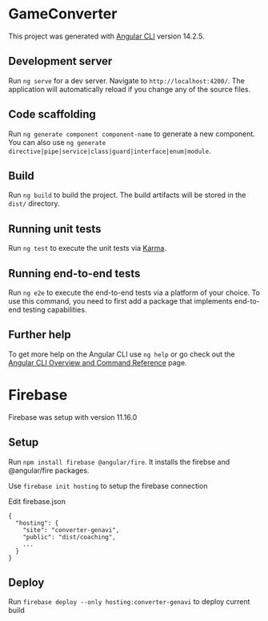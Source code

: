 # GameConverter

This project was generated with [Angular CLI](https://github.com/angular/angular-cli) version 14.2.5.

## Development server

Run `ng serve` for a dev server. Navigate to `http://localhost:4200/`. The application will automatically reload if you change any of the source files.

## Code scaffolding

Run `ng generate component component-name` to generate a new component. You can also use `ng generate directive|pipe|service|class|guard|interface|enum|module`.

## Build

Run `ng build` to build the project. The build artifacts will be stored in the `dist/` directory.

## Running unit tests

Run `ng test` to execute the unit tests via [Karma](https://karma-runner.github.io).

## Running end-to-end tests

Run `ng e2e` to execute the end-to-end tests via a platform of your choice. To use this command, you need to first add a package that implements end-to-end testing capabilities.

## Further help

To get more help on the Angular CLI use `ng help` or go check out the [Angular CLI Overview and Command Reference](https://angular.io/cli) page.

# Firebase

Firebase was setup with version 11.16.0

## Setup

Run `npm install firebase @angular/fire`. It installs the firebse and @angular/fire packages.

Use `firebase init hosting` to setup the firebase connection

Edit firebase.json
```
{
  "hosting": {
    "site": "converter-genavi",
    "public": "dist/coaching",
    ...
  }
}

```

## Deploy

Run `firebase deploy --only hosting:converter-genavi` to deploy current build